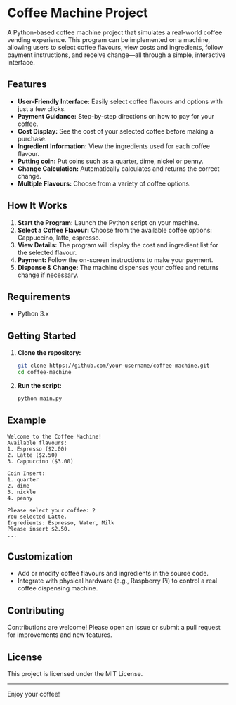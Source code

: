 # Coffee Machine Project

A Python-based coffee machine project that simulates a real-world coffee vending experience. This program can be implemented on a machine, allowing users to select coffee flavours, view costs and ingredients, follow payment instructions, and receive change—all through a simple, interactive interface.

## Features

- **User-Friendly Interface:** Easily select coffee flavours and options with just a few clicks.
- **Payment Guidance:** Step-by-step directions on how to pay for your coffee.
- **Cost Display:** See the cost of your selected coffee before making a purchase.
- **Ingredient Information:** View the ingredients used for each coffee flavour.
- **Putting coin:** Put coins such as a quarter, dime, nickel or penny. 
- **Change Calculation:** Automatically calculates and returns the correct change.
- **Multiple Flavours:** Choose from a variety of coffee options.

## How It Works

1. **Start the Program:** Launch the Python script on your machine.
2. **Select a Coffee Flavour:** Choose from the available coffee options: Cappuccino, latte, espresso. 
3. **View Details:** The program will display the cost and ingredient list for the selected flavour.
4. **Payment:** Follow the on-screen instructions to make your payment.
5. **Dispense & Change:** The machine dispenses your coffee and returns change if necessary.

## Requirements

- Python 3.x

## Getting Started

1. **Clone the repository:**
   ```bash
   git clone https://github.com/your-username/coffee-machine.git
   cd coffee-machine
   ```

2. **Run the script:**
   ```bash
   python main.py
   ```

## Example

```
Welcome to the Coffee Machine!
Available flavours:
1. Espresso ($2.00)
2. Latte ($2.50)
3. Cappuccino ($3.00)

Coin Insert:
1. quarter
2. dime
3. nickle
4. penny

Please select your coffee: 2
You selected Latte.
Ingredients: Espresso, Water, Milk
Please insert $2.50.
...
```

## Customization

- Add or modify coffee flavours and ingredients in the source code.
- Integrate with physical hardware (e.g., Raspberry Pi) to control a real coffee dispensing machine.

## Contributing

Contributions are welcome! Please open an issue or submit a pull request for improvements and new features.

## License

This project is licensed under the MIT License.

---
Enjoy your coffee!
